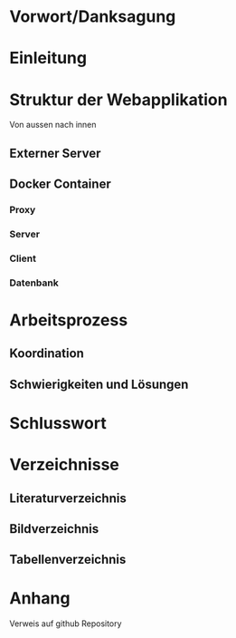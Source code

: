 # Vorwort/Danksagung

# Einleitung

# Struktur der Webapplikation

Von aussen nach innen

## Externer Server

## Docker Container

### Proxy

### Server

### Client

### Datenbank

# Arbeitsprozess

## Koordination

## Schwierigkeiten und Lösungen

# Schlusswort

# Verzeichnisse

## Literaturverzeichnis

## Bildverzeichnis

## Tabellenverzeichnis

# Anhang

Verweis auf github Repository
